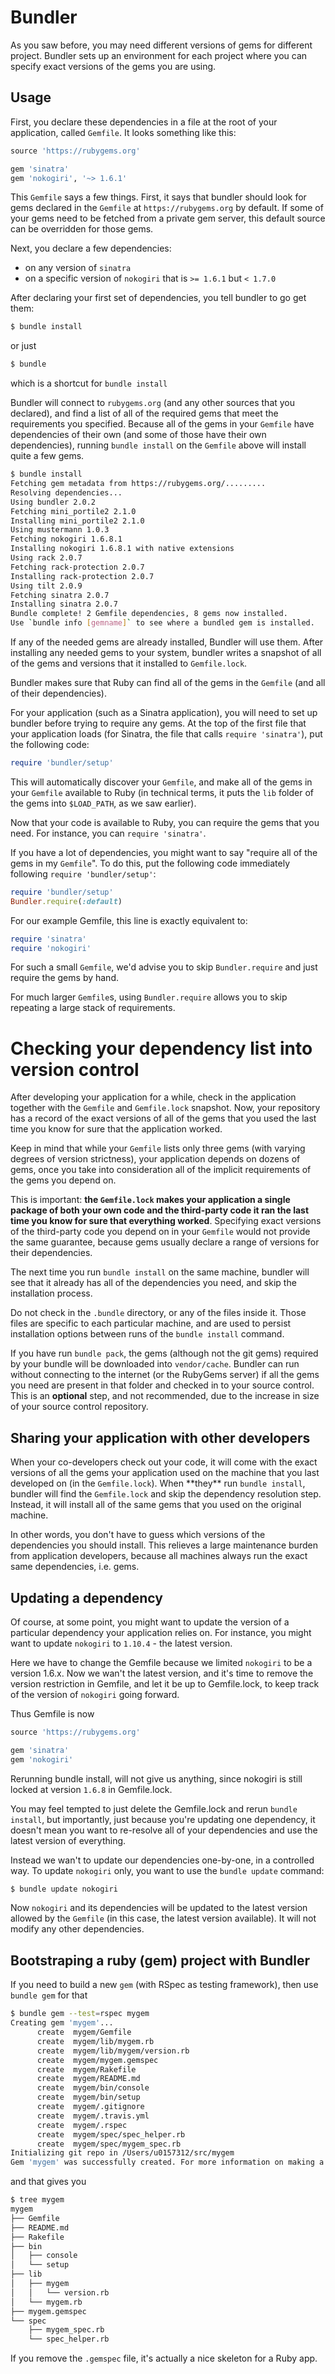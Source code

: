 # Bundler

As you saw before, you may need different versions of gems for different project. Bundler sets up an environment for each project where you can specify exact versions of the gems you are using.

## Usage
First, you declare these dependencies in a file at the root of your application, called `Gemfile`. It looks something like this:

```ruby
source 'https://rubygems.org'

gem 'sinatra'
gem 'nokogiri', '~> 1.6.1'
```

This `Gemfile` says a few things. First, it says that bundler should look for gems declared in the `Gemfile` at `https://rubygems.org` by default. If some of your gems need to be fetched from a private gem server, this default source can be overridden for those gems.

Next, you declare a few dependencies:

- on any version of `sinatra`
- on a specific version of `nokogiri` that is `>= 1.6.1` but `< 1.7.0`

After declaring your first set of dependencies, you tell bundler to go get them:

```bash
$ bundle install
```

or just

```bash
$ bundle
```

which is a shortcut for `bundle install`

Bundler will connect to `rubygems.org` (and any other sources that you declared), and find a list of all of the required gems that meet the requirements you specified. Because all of the gems in your `Gemfile` have dependencies of their own (and some of those have their own dependencies), running `bundle install` on the `Gemfile` above will install quite a few gems.

```bash
$ bundle install
Fetching gem metadata from https://rubygems.org/.........
Resolving dependencies...
Using bundler 2.0.2
Fetching mini_portile2 2.1.0
Installing mini_portile2 2.1.0
Using mustermann 1.0.3
Fetching nokogiri 1.6.8.1
Installing nokogiri 1.6.8.1 with native extensions
Using rack 2.0.7
Fetching rack-protection 2.0.7
Installing rack-protection 2.0.7
Using tilt 2.0.9
Fetching sinatra 2.0.7
Installing sinatra 2.0.7
Bundle complete! 2 Gemfile dependencies, 8 gems now installed.
Use `bundle info [gemname]` to see where a bundled gem is installed.
```

If any of the needed gems are already installed, Bundler will use them. After installing any needed gems to your system, bundler writes a snapshot of all of the gems and versions that it installed to `Gemfile.lock`.

Bundler makes sure that Ruby can find all of the gems in the `Gemfile` (and all of their dependencies).

For your application (such as a Sinatra application), you will need to set up bundler before trying to require any gems. At the top of the first file that your application loads (for Sinatra, the file that calls `require 'sinatra'`), put the following code:

```ruby
require 'bundler/setup'
```

This will automatically discover your `Gemfile`, and make all of the gems in your `Gemfile` available to Ruby (in technical terms, it puts the `lib` folder of the gems  into `$LOAD_PATH`, as we saw earlier).

Now that your code is available to Ruby, you can require the gems that you need. For instance, you can `require 'sinatra'`.

If you have a lot of dependencies, you might want to say "require all of the gems in my `Gemfile`". To do this, put the following code immediately following `require 'bundler/setup'`:

```ruby
require 'bundler/setup'
Bundler.require(:default)
```

For our example Gemfile, this line is exactly equivalent to:

```ruby
require 'sinatra'
require 'nokogiri'
```

For such a small `Gemfile`, we'd advise you to skip `Bundler.require` and just require the gems by hand.

For much larger `Gemfile`s, using `Bundler.require` allows you to skip repeating a large stack of requirements.


# Checking your dependency list into version control

After developing your application for a while, check in the application together with the `Gemfile` and `Gemfile.lock` snapshot. Now, your repository has a record of the exact versions of all of the gems that you used the last time you know for sure that the application worked.

Keep in mind that while your `Gemfile` lists only three gems (with varying degrees of version strictness), your application depends on dozens of gems, once you take into consideration all of the implicit requirements of the gems you depend on.

This is important: **the `Gemfile.lock` makes your application a single package of both your own code and the third-party code it ran the last time you know for sure that everything worked**. Specifying exact versions of the third-party code you depend on in your `Gemfile` would not provide the same guarantee, because gems usually declare a range of versions for their dependencies.

The next time you run `bundle install` on the same machine, bundler will see that it already has all of the dependencies you need, and skip the installation process.

Do not check in the `.bundle` directory, or any of the files inside it. Those files are specific to each particular machine, and are used to persist installation options between runs of the `bundle install` command.

If you have run `bundle pack`, the gems (although not the git gems) required by your bundle will be downloaded into `vendor/cache`. Bundler can run without connecting to the internet (or the RubyGems server) if all the gems you need are present in that folder and checked in to your source control. This is an **optional** step, and not recommended, due to the increase in size of your source control repository.

## Sharing your application with other developers

When your co-developers check out your code, it will come with the exact versions of all the gems your application used on the machine that you last developed on (in the `Gemfile.lock`). When \*\*they\*\* run `bundle install`, bundler will find the `Gemfile.lock` and skip the dependency resolution step. Instead, it will install all of the same gems that you used on the original machine.

In other words, you don't have to guess which versions of the dependencies you should install. This relieves a large maintenance burden from application developers, because all machines always run the exact same dependencies, i.e. gems.

## Updating a dependency

Of course, at some point, you might want to update the version of a particular dependency your application relies on. For instance, you might want to update `nokogiri` to `1.10.4` - the latest version.

Here we have to change the Gemfile because we limited `nokogiri` to be a version 1.6.x. Now we wan't the latest version, and it's time to remove the version restriction in Gemfile, and let it be up to Gemfile.lock, to keep track of the version of `nokogiri` going forward.

Thus Gemfile is now

```ruby
source 'https://rubygems.org'

gem 'sinatra'
gem 'nokogiri'
```

Rerunning bundle install, will not give us anything, since nokogiri is still locked at version `1.6.8` in Gemfile.lock.

You may feel tempted to just delete the Gemfile.lock and rerun `bundle install`, but importantly, just because you're updating one dependency, it doesn't mean you want to re-resolve all of your dependencies and use the latest version of everything.

Instead we wan't to update our dependencies one-by-one, in a controlled way. To update `nokogiri` only, you want to use the `bundle update` command:

```bash
$ bundle update nokogiri
```

Now `nokogiri` and its dependencies will be updated to the latest version allowed by the `Gemfile` (in this case, the latest version available). It will not modify any other dependencies.

## Bootstraping a ruby (gem) project with Bundler

If you need to build a new `gem` (with RSpec as testing framework), then use `bundle gem` for that

```bash
$ bundle gem --test=rspec mygem
Creating gem 'mygem'...
      create  mygem/Gemfile
      create  mygem/lib/mygem.rb
      create  mygem/lib/mygem/version.rb
      create  mygem/mygem.gemspec
      create  mygem/Rakefile
      create  mygem/README.md
      create  mygem/bin/console
      create  mygem/bin/setup
      create  mygem/.gitignore
      create  mygem/.travis.yml
      create  mygem/.rspec
      create  mygem/spec/spec_helper.rb
      create  mygem/spec/mygem_spec.rb
Initializing git repo in /Users/u0157312/src/mygem
Gem 'mygem' was successfully created. For more information on making a RubyGem visit https://bundler.io/guides/creating_gem.html
```

and that gives you

```bash
$ tree mygem
mygem
├── Gemfile
├── README.md
├── Rakefile
├── bin
│   ├── console
│   └── setup
├── lib
│   ├── mygem
│   │   └── version.rb
│   └── mygem.rb
├── mygem.gemspec
└── spec
    ├── mygem_spec.rb
    └── spec_helper.rb
```

If you remove the `.gemspec` file, it's actually a nice skeleton for a Ruby app.
